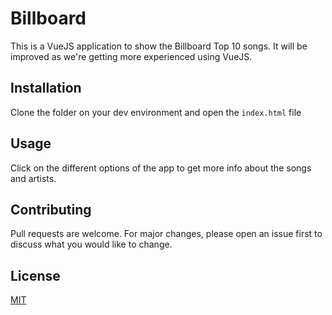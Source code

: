 # Billboard

This is a VueJS application to show the Billboard Top 10 songs. It will be improved as we're getting more experienced using VueJS. 

## Installation

Clone the folder on your dev environment and open the ```index.html``` file

## Usage

Click on the different options of the app to get more info about the songs and artists.

## Contributing

Pull requests are welcome. For major changes, please open an issue first to discuss what you would like to change.


## License
[MIT](https://choosealicense.com/licenses/mit/)